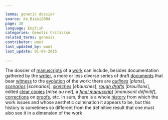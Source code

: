 ```yaml
---

lemma: genetic dossier
source: de_Biasi2004
page: 38 
language: English
categories: Genetic Criticism
related_terms: genesis
contributor: wout
last_updated_by: wout
last_update: 01-04-2015
        
---
```


The dossier of [manuscripts](manuscript.html) of a [work](work.html) can include, besides documentation gathered by the [writer](writer.html), a more or less diverse series of draft [documents](document.html) that bear [witness](witness.html) to the [evolution](genesis.html) of the work: there are _[outlines](outline.html)_ [_plans_], _[scenarios](scenario.html)_ [_scénarios_], _[sketches](sketch.html)_ [_ébauches_], _[rough drafts](draft.html)_ [_brouillons_], edited [clear copies](fairCopy.html) [_mise au net_], a _[final manuscript](manuscriptFinal.html)_ [_manuscrit définitif_], [corrections](correction.html) on [proofs](pageProofs.html), etc. In sum, there is a whole [history](history.html) from which the work issues and whose aesthetic culmination it appears to be, but this history is sometimes so different from the definitive result that one must also see it in a dimension of the work

